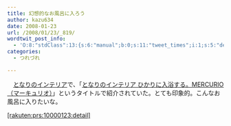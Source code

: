 ```yaml
---
title: 幻想的なお風呂に入ろう
author: kazu634
date: 2008-01-23
url: /2008/01/23/_819/
wordtwit_post_info:
  - 'O:8:"stdClass":13:{s:6:"manual";b:0;s:11:"tweet_times";i:1;s:5:"delay";i:0;s:7:"enabled";i:1;s:10:"separation";s:2:"60";s:7:"version";s:3:"3.7";s:14:"tweet_template";b:0;s:6:"status";i:2;s:6:"result";a:0:{}s:13:"tweet_counter";i:2;s:13:"tweet_log_ids";a:1:{i:0;i:3643;}s:9:"hash_tags";a:0:{}s:8:"accounts";a:1:{i:0;s:7:"kazu634";}}'
categories:
  - つれづれ

---
```

<div class="section">
<p>
    　<a href="http://nanigashi3.blog40.fc2.com/" onclick="__gaTracker('send', 'event', 'outbound-article', 'http://nanigashi3.blog40.fc2.com/', 'となりのインテリア');" target="_blank">となりのインテリア</a>で、「<a href="http://nanigashi3.blog40.fc2.com/blog-entry-262.html" onclick="__gaTracker('send', 'event', 'outbound-article', 'http://nanigashi3.blog40.fc2.com/blog-entry-262.html', 'となりのインテリア ひかりに入浴する。MERCURIO（マーキュリオ）');" target="_blank">となりのインテリア ひかりに入浴する。MERCURIO（マーキュリオ）</a>」というタイトルで紹介されていた。とても印象的。こんなお風呂に入りたいな。
</p>
  
<p>
<a href="http://d.hatena.ne.jp/rakuten/prs/10000123" onclick="__gaTracker('send', 'event', 'outbound-article', 'http://d.hatena.ne.jp/rakuten/prs/10000123', '[rakuten:prs:10000123:detail]');">[rakuten:prs:10000123:detail]</a>
</p>
</div>